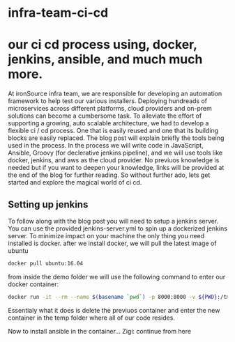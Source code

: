 # infra-team-ci-cd

# our ci cd process using, docker, jenkins, ansible, and much much more.

At ironSource infra team, we are responsible for developing an automation framework to help test our various installers.
Deploying hundreads of microservices across different platforms, cloud providers and on-prem solutions can become a cumbersome
task. To alleviate the effort of supporting a growing, auto scalable architecture, we had to develop a flexible ci / cd process. One that is easily reused and one that its building blocks are easily replaced. 
The blog post will explain briefly the tools being used in the process. In the process we will write code in JavaScript, Ansible, Groovy (for declerative jenkins pipeline), and we will use tools like docker, jenkins, and aws as the cloud provider. No previuos knowledge is needed but if you want to deepen your knowledge, links will be provided at the end of the blog for further reading.
So without further ado, lets get started and explore the magical world of ci cd.

## Setting up jenkins

To follow along with the blog post you will need to setup a jenkins server.
You can use the provided jenkins-server.yml to spin up a dockerized jenkins server.
To minimize impact on your machine the only thing you need installed is docker. 
after we install docker, we will pull the latest image of ubuntu

```sh
docker pull ubuntu:16.04
```

from inside the demo folder we will use the following command to enter our docker container: 

```sh
docker run -it --rm --name $(basename `pwd`) -p 8000:8000 -v ${PWD}:/tmp -w /tmp ubuntu:16.04 bash
```

Essentialy what it does is delete the previuos container and enter the new container in the temp folder where all of our code resides. 

Now to install ansible in the container... Zigi: continue from here
